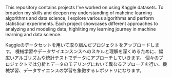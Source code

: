 This repository contains projects I've worked on using Kaggle datasets. 
To broaden my skills and deepen my understanding of mahcine learning algorithms and data science, I explore various algorithms and perform statistical experiments.
Each project showcases different approaches to analyzing and modeling data, highliting my learning journey in machine learning and data science.

Kaggleのデータセットを用いて取り組んだプロジェクトをアップロードします。
機械学習やデータサイエンスンスへのスキルと理解を深くめるために、幅広いアルゴリズムや統計テストでデータにアプローチしていきます。
個々のプロジェクトでは分析とデータのモデリングにおいて異なるアプローチを行い、機械学習、データサイエンスの学習を象徴するレポジトリになります。

